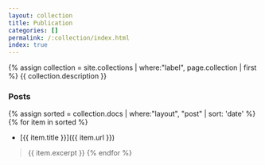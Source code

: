 ```yaml
---
layout: collection
title: Publication
categories: []
permalink: /:collection/index.html
index: true
---
```

{% assign collection = site.collections | where:"label", page.collection | first %}
{{ collection.description }}

### Posts
{% assign sorted = collection.docs | where:"layout", "post" | sort: 'date' %}
{% for item in sorted %}
* [{{ item.title }}]({{ item.url }})
> {{ item.excerpt }}
{% endfor %}